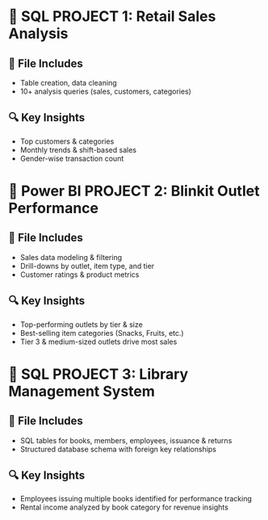 # 📘 SQL PROJECT 1: Retail Sales Analysis

## 📄 File Includes

* Table creation, data cleaning
* 10+ analysis queries (sales, customers, categories)

## 🔍 Key Insights

* Top customers & categories
* Monthly trends & shift-based sales
* Gender-wise transaction count



# 📘 Power BI PROJECT 2: Blinkit Outlet Performance

## 📄 File Includes

- Sales data modeling & filtering
- Drill-downs by outlet, item type, and tier
- Customer ratings & product metrics

## 🔍 Key Insights

- Top-performing outlets by tier & size
- Best-selling item categories (Snacks, Fruits, etc.)
- Tier 3 & medium-sized outlets drive most sales



# 📘 SQL PROJECT 3: Library Management System

## 📄 File Includes

- SQL tables for books, members, employees, issuance & returns
- Structured database schema with foreign key relationships

## 🔍 Key Insights

- Employees issuing multiple books identified for performance tracking
- Rental income analyzed by book category for revenue insights


